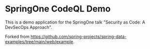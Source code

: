 # SpringOne CodeQL Demo

This is a demo application for the SpringOne talk "Security as Code: A DevSecOps Approach".

Forked from https://github.com/spring-projects/spring-data-examples/tree/main/web/example.
